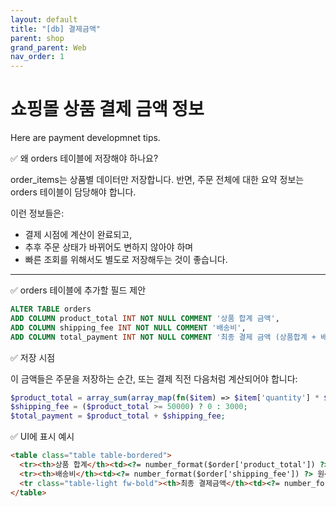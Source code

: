 ```yaml
---
layout: default
title: "[db] 결제금액"
parent: shop
grand_parent: Web
nav_order: 1
---
```


# 쇼핑몰 상품 결제 금액 정보

Here are payment developmnet tips.

✅ 왜 orders 테이블에 저장해야 하나요?

order_items는 상품별 데이터만 저장합니다.
반면, 주문 전체에 대한 요약 정보는 orders 테이블이 담당해야 합니다.

이런 정보들은:

* 결제 시점에 계산이 완료되고,
* 추후 주문 상태가 바뀌어도 변하지 않아야 하며
* 빠른 조회를 위해서도 별도로 저장해두는 것이 좋습니다.

---

✅ orders 테이블에 추가할 필드 제안

```sql
ALTER TABLE orders
ADD COLUMN product_total INT NOT NULL COMMENT '상품 합계 금액',
ADD COLUMN shipping_fee INT NOT NULL COMMENT '배송비',
ADD COLUMN total_payment INT NOT NULL COMMENT '최종 결제 금액 (상품합계 + 배송비)';

```

✅ 저장 시점

이 금액들은 주문을 저장하는 순간, 또는 결제 직전 다음처럼 계산되어야 합니다:

```php
$product_total = array_sum(array_map(fn($item) => $item['quantity'] * $item['unit_price'], $order_items));
$shipping_fee = ($product_total >= 50000) ? 0 : 3000;
$total_payment = $product_total + $shipping_fee;

```

✅ UI에 표시 예시

```html
<table class="table table-bordered">
  <tr><th>상품 합계</th><td><?= number_format($order['product_total']) ?> 원</td></tr>
  <tr><th>배송비</th><td><?= number_format($order['shipping_fee']) ?> 원</td></tr>
  <tr class="table-light fw-bold"><th>최종 결제금액</th><td><?= number_format($order['total_payment']) ?> 원</td></tr>
</table>

```
